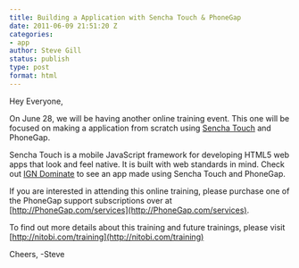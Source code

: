 ```yaml
---
title: Building a Application with Sencha Touch & PhoneGap
date: 2011-06-09 21:51:20 Z
categories:
- app
author: Steve Gill
status: publish
type: post
format: html
---
```


Hey Everyone,

On June 28, we will be having another online training event. This one will be focused on making a application from scratch using [Sencha Touch](http://www.sencha.com/products/touch/) and PhoneGap.

Sencha Touch is a mobile JavaScript framework for developing HTML5 web apps that look and feel native. It is built with web standards in mind. Check out [IGN Dominate](http://www.phonegap.com/app/ign-dominate/) to see an app made using Sencha Touch and PhoneGap.

If you are interested in attending this online training, please purchase one of the PhoneGap support subscriptions over at [http://PhoneGap.com/services](http://PhoneGap.com/services).

To find out more details about this training and future trainings, please visit [http://nitobi.com/training](http://nitobi.com/training)

Cheers,
-Steve
